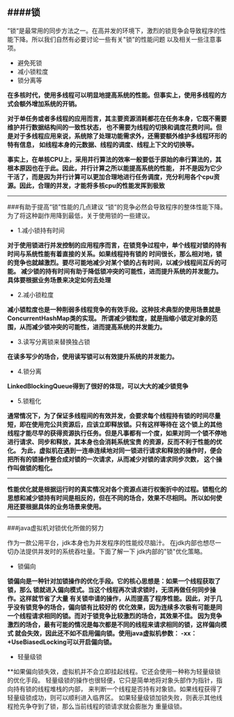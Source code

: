 ####锁
--------------
”锁“是最常用的同步方法之一。在高并发的环境下，激烈的锁竞争会导致程序的性能下降。所以我们自然有必要讨论一些有关"锁”的性能问题
以及相关一些注意事项。
- 避免死锁
- 减小锁粒度
- 锁分离等


**在多核时代，使用多线程可以明显地提高系统的性能。但事实上，使用多线程的方式会额外增加系统的开销。**


**对于单任务或者多线程的应用而言，其主要资源消耗都花在任务本身，它既不需要维护并行数据结构间的一致性状态，
也不需要为线程的切换和调度花费时间。但是对于多线程应用来说，系统除了处理功能需求外，还需要额外维护多线程环形的特有信息，
如线程本身的元数据、线程的调度、线程上下文的切换等。**

**事实上，在单核CPU上，采用并行算法的效率一般要低于原始的串行算法的，其根本原因也在于此。因此，并行计算之所以能提高系统的性能，
并不是因为它少干活了，而是因为并行计算可以更加合理地进行任务调度，充分利用各个cpu资源。因此，合理的并发，才能将多核cpu的性能发挥到极致**

------------------
###有助于提高“锁”性能的几点建议
“锁“的竞争必然会导致程序的整体性能下降。为了将这种副作用降到最低，关于使用锁的一些建议。

- 1.减小锁持有时间

**对于使用锁进行并发控制的应用程序而言，在锁竞争过程中，单个线程对锁的持有时间与系统性能有着直接的关系。如果线程持有锁的
时间很长，那么相对地，锁的竞争也就越激烈。要尽可能地减少对某个锁的占有时间，以减少线程间互斥的可能。
减少锁的持有时间有助于降低锁冲突的可能性，进而提升系统的并发能力。具体要根据业务场景来决定如何去处理**

- 2.减小锁粒度

**减小锁粒度也是一种削弱多线程竞争的有效手段。这种技术典型的使用场景就是ConcurrentHashMap类的实现。
所谓减少锁粒度，就是指缩小锁定对象的范围，从而减少锁冲突的可能性，进而提高系统的并发能力。**

- 3.读写分离锁来替换独占锁

**在读多写少的场合，使用读写锁可以有效提升系统的并发能力。**

- 4.锁分离

**LinkedBlockingQueue得到了很好的体现，可以大大的减少锁竞争**
- 5.锁粗化

**通常情况下，为了保证多线程间的有效并发，会要求每个线程持有锁的时间尽量短，即在使用完公共资源后，应该立即释放锁。只有这样等待在
这个锁上的其他线程才能尽早的获得资源执行任务。但是凡事都有一个度，如果对同一个锁不停地进行请求、同步和释放，其本身也会消耗系统宝贵
的资源，反而不利于性能的优化。
为此，虚拟机在遇到一连串连续地对同一锁进行请求和释放的操作时，便会把所有的锁操作整合成对锁的一次请求，从而减少对锁的请求同步次数，
这个操作叫做锁的粗化。**

-----
**性能优化就是根据运行时的真实情况对各个资源点进行权衡折中的过程。锁粗化的思想和减少锁持有时间是相反的，但在不同的场合，效果不尽相同。
所以如何使用还要根据具体的业务场景来使用。**

------
###java虚拟机对锁优化所做的努力

作为一款公用平台，jdk本身也为并发程序的性能绞尽脑汁。
在jdk内部也想尽一切办法提供并发时的系统吞吐量。下面了解一下
jdk内部的"锁"优化策略。

- 锁偏向

**锁偏向是一种针对加锁操作的优化手段。它的核心思想是：如果一个线程获取了锁，那么
锁就进入偏向模式。当这个线程再次请求锁时，无须再做任何同步操作。这样就节省了大量
有关锁申请的操作，从而提高了程序性能。因此，对于几乎没有锁竞争的场合，偏向锁有比较好的
优化效果，因为连续多次极有可能是同一个线程请求相同的锁。而对于锁竞争比较激烈的场合，其效果不佳。
因为竞争激烈的场合，最有可能的情况是每次都是不同的线程来请求相同的锁，这样偏向模式
就会失效，因此还不如不启用偏向锁。使用java虚拟机参数：
-xx：+UseBiasedLocking可以开启偏向锁。**

- 轻量级锁

**如果偏向锁失效，虚拟机并不会立即挂起线程。它还会使用一种称为轻量级锁的优化手段。
轻量级锁的操作也很轻便，它只是简单地将对象头部作为指针，指向持有锁的线程堆栈的内部，
来判断一个线程是否持有对象锁。如果线程获得了轻量级锁成功，则可以顺利进入临界区。
如果轻量级锁加锁失败，则表示其他线程抢先争夺到了锁，那么当前线程的锁请求就会膨胀为
重量级锁。
